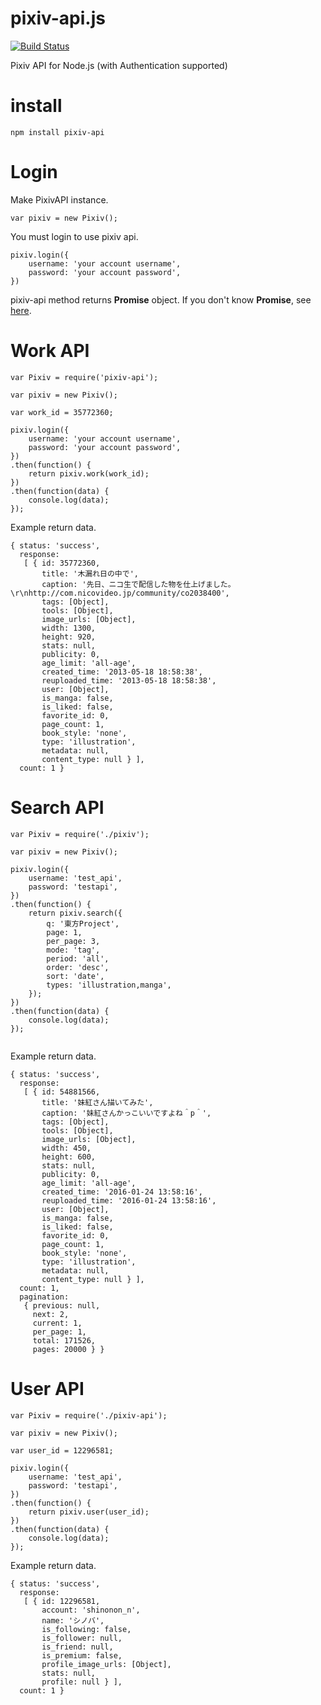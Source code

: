 # pixiv-api.js
[![Build Status](https://travis-ci.org/sairoutine/pixiv-api.svg?branch=master)](https://travis-ci.org/sairoutine/pixiv-api)

Pixiv API for Node.js (with Authentication supported)

# install
```
npm install pixiv-api
```


# Login

Make PixivAPI instance.
```
var pixiv = new Pixiv();
```

You must login to use pixiv api.
```
pixiv.login({
	username: 'your account username',
	password: 'your account password',
})
```

pixiv-api method returns **Promise** object.
If you don't know **Promise**, see [here](https://developer.mozilla.org/en-US/docs/Web/JavaScript/Reference/Global_Objects/Promise).

# Work API

```
var Pixiv = require('pixiv-api');

var pixiv = new Pixiv();

var work_id = 35772360;

pixiv.login({
	username: 'your account username',
	password: 'your account password',
})
.then(function() {
	return pixiv.work(work_id);
})
.then(function(data) {
	console.log(data);
});
```

Example return data.
```
{ status: 'success',
  response:
   [ { id: 35772360,
       title: '木漏れ日の中で',
       caption: '先日、ニコ生で配信した物を仕上げました。\r\nhttp://com.nicovideo.jp/community/co2038400',
       tags: [Object],
       tools: [Object],
       image_urls: [Object],
       width: 1300,
       height: 920,
       stats: null,
       publicity: 0,
       age_limit: 'all-age',
       created_time: '2013-05-18 18:58:38',
       reuploaded_time: '2013-05-18 18:58:38',
       user: [Object],
       is_manga: false,
       is_liked: false,
       favorite_id: 0,
       page_count: 1,
       book_style: 'none',
       type: 'illustration',
       metadata: null,
       content_type: null } ],
  count: 1 }
```

# Search API
```
var Pixiv = require('./pixiv');

var pixiv = new Pixiv();

pixiv.login({
	username: 'test_api',
	password: 'testapi',
})
.then(function() {
	return pixiv.search({
		q: '東方Project',
		page: 1,
		per_page: 3,
		mode: 'tag',
		period: 'all',
		order: 'desc',
		sort: 'date',
		types: 'illustration,manga',
	});
})
.then(function(data) {
	console.log(data);
});


```

Example return data.
```
{ status: 'success',
  response:
   [ { id: 54881566,
       title: '妹紅さん描いてみた',
       caption: '妹紅さんかっこいいですよね＾p＾',
       tags: [Object],
       tools: [Object],
       image_urls: [Object],
       width: 450,
       height: 600,
       stats: null,
       publicity: 0,
       age_limit: 'all-age',
       created_time: '2016-01-24 13:58:16',
       reuploaded_time: '2016-01-24 13:58:16',
       user: [Object],
       is_manga: false,
       is_liked: false,
       favorite_id: 0,
       page_count: 1,
       book_style: 'none',
       type: 'illustration',
       metadata: null,
       content_type: null } ],
  count: 1,
  pagination:
   { previous: null,
     next: 2,
     current: 1,
     per_page: 1,
     total: 171526,
     pages: 20000 } }
```

# User API

```
var Pixiv = require('./pixiv-api');

var pixiv = new Pixiv();

var user_id = 12296581;

pixiv.login({
	username: 'test_api',
	password: 'testapi',
})
.then(function() {
	return pixiv.user(user_id);
})
.then(function(data) {
	console.log(data);
});
```

Example return data.
```
{ status: 'success',
  response:
   [ { id: 12296581,
       account: 'shinonon_n',
       name: 'シノバ',
       is_following: false,
       is_follower: null,
       is_friend: null,
       is_premium: false,
       profile_image_urls: [Object],
       stats: null,
       profile: null } ],
  count: 1 }
```
